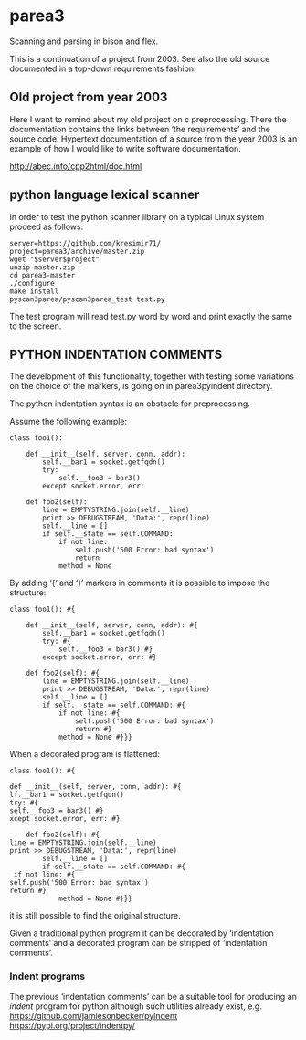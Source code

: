 # parea3

Scanning and parsing in bison and flex.

This is a continuation of a project from 2003. See also the old source documented in a top-down requirements fashion.

## Old project from year 2003

Here I want to remind about my old project on c preprocessing. There the documentation contains the links between ‘the requirements’ and the source code. Hypertext documentation of a source from the year 2003 is an example of how I would like to write software documentation.

http://abec.info/cpp2html/doc.html

## python language lexical scanner

In order to test the python scanner library on a typical Linux system proceed as follows:

```
server=https://github.com/kresimir71/
project=parea3/archive/master.zip
wget "$server$project"
unzip master.zip
cd parea3-master
./configure
make install
pyscan3parea/pyscan3parea_test test.py
```

The test program will read test.py word by word and print exactly the same to the screen.

## PYTHON INDENTATION COMMENTS

The development of this functionality, together with testing some variations on the choice of the markers, is going on in parea3pyindent directory.

The python indentation syntax is an obstacle for preprocessing.

Assume  the following example:

```
class foo1():

    def __init__(self, server, conn, addr):
        self.__bar1 = socket.getfqdn()
        try:
            self.__foo3 = bar3()
        except socket.error, err:

    def foo2(self):
        line = EMPTYSTRING.join(self.__line)
        print >> DEBUGSTREAM, 'Data:', repr(line)
        self.__line = []
        if self.__state == self.COMMAND:
            if not line:
                self.push('500 Error: bad syntax')
                return
            method = None
 ```

By adding ‘{‘ and ‘}’ markers in comments it is possible to impose the structure:

```
class foo1(): #{

    def __init__(self, server, conn, addr): #{
        self.__bar1 = socket.getfqdn()
        try: #{
            self.__foo3 = bar3() #}
        except socket.error, err: #}

    def foo2(self): #{
        line = EMPTYSTRING.join(self.__line)
        print >> DEBUGSTREAM, 'Data:', repr(line)
        self.__line = []
        if self.__state == self.COMMAND: #{
            if not line: #{
                self.push('500 Error: bad syntax')
                return #}
            method = None #}}}
```

When a decorated program is flattened:

```
class foo1(): #{

def __init__(self, server, conn, addr): #{
lf.__bar1 = socket.getfqdn()
try: #{
self.__foo3 = bar3() #}
xcept socket.error, err: #}

    def foo2(self): #{
line = EMPTYSTRING.join(self.__line)
print >> DEBUGSTREAM, 'Data:', repr(line)
        self.__line = []
        if self.__state == self.COMMAND: #{
 if not line: #{
self.push('500 Error: bad syntax')
return #}
            method = None #}}}
```

it is still possible to find the original structure.

Given a traditional python program it can be decorated by ‘indentation comments’ and a decorated program can be stripped of ‘indentation comments’. 
### Indent programs
The previous ‘indentation comments’ can be a suitable tool for producing an *indent* program for python although such utilities already exist, e.g.
https://github.com/jamiesonbecker/pyindent
https://pypi.org/project/indentpy/
